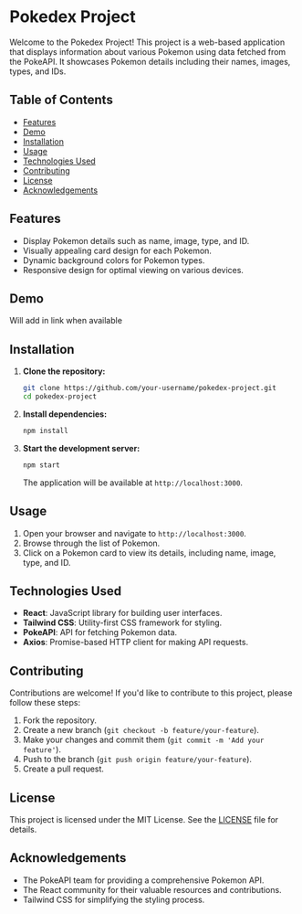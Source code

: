 # Pokedex Project

Welcome to the Pokedex Project! This project is a web-based application that displays information about various Pokemon using data fetched from the PokeAPI. It showcases Pokemon details including their names, images, types, and IDs.

## Table of Contents

- [Features](#features)
- [Demo](#demo)
- [Installation](#installation)
- [Usage](#usage)
- [Technologies Used](#technologies-used)
- [Contributing](#contributing)
- [License](#license)
- [Acknowledgements](#acknowledgements)

## Features

- Display Pokemon details such as name, image, type, and ID.
- Visually appealing card design for each Pokemon.
- Dynamic background colors for Pokemon types.
- Responsive design for optimal viewing on various devices.

## Demo

Will add in link when available

## Installation

1. **Clone the repository:**

    ```bash
    git clone https://github.com/your-username/pokedex-project.git
    cd pokedex-project
    ```

2. **Install dependencies:**

    ```bash
    npm install
    ```

3. **Start the development server:**

    ```bash
    npm start
    ```

    The application will be available at `http://localhost:3000`.

## Usage

1. Open your browser and navigate to `http://localhost:3000`.
2. Browse through the list of Pokemon.
3. Click on a Pokemon card to view its details, including name, image, type, and ID.

## Technologies Used

- **React**: JavaScript library for building user interfaces.
- **Tailwind CSS**: Utility-first CSS framework for styling.
- **PokeAPI**: API for fetching Pokemon data.
- **Axios**: Promise-based HTTP client for making API requests.

## Contributing

Contributions are welcome! If you'd like to contribute to this project, please follow these steps:

1. Fork the repository.
2. Create a new branch (`git checkout -b feature/your-feature`).
3. Make your changes and commit them (`git commit -m 'Add your feature'`).
4. Push to the branch (`git push origin feature/your-feature`).
5. Create a pull request.

## License

This project is licensed under the MIT License. See the [LICENSE](LICENSE) file for details.

## Acknowledgements

- The PokeAPI team for providing a comprehensive Pokemon API.
- The React community for their valuable resources and contributions.
- Tailwind CSS for simplifying the styling process.
